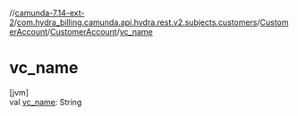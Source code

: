 //[camunda-7.14-ext-2](../../../../index.md)/[com.hydra_billing.camunda.api.hydra.rest.v2.subjects.customers](../../index.md)/[CustomerAccount](../index.md)/[CustomerAccount](index.md)/[vc_name](vc_name.md)

# vc_name

[jvm]\
val [vc_name](vc_name.md): String
